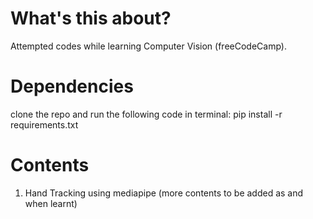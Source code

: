 # What's this about?
Attempted codes while learning Computer Vision (freeCodeCamp).

# Dependencies
clone the repo and run the following code in terminal:
pip install -r requirements.txt

# Contents
1. Hand Tracking using mediapipe
(more contents to be added as and when learnt)